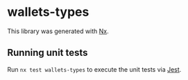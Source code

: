 # wallets-types

This library was generated with [Nx](https://nx.dev).

## Running unit tests

Run `nx test wallets-types` to execute the unit tests via [Jest](https://jestjs.io).
